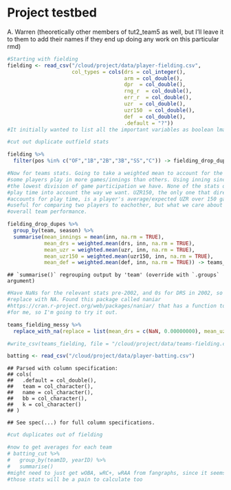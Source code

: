 Project testbed
================
A. Warren (theoretically other members of tut2\_team5 as well, but I’ll
leave it to them to add their names if they end up doing any work on
this particular rmd)

``` r
#Starting with fielding
fielding <- read_csv("/cloud/project/data/player-fielding.csv",
                     col_types = cols(drs = col_integer(), 
                                      arm = col_double(), 
                                      dpr  = col_double(),
                                      rng_r  = col_double(),
                                      err_r  = col_double(),
                                      uzr  = col_double(),
                                      uzr150  = col_double(),
                                      def  = col_double(),
                                      .default = "?"))
#It initially wanted to list all the important variables as boolean lmao

#cut out duplicate outfield stats

fielding %>%
  filter(pos %in% c("OF","1B","2B","3B","SS","C")) -> fielding_drop_dupes

#Now for teams stats. Going to take a weighted mean to account for the fact that
#some players play in more games/innings than others. Using inning since that's
#the lowest division of game participation we have. None of the stats quite take
#play time into account the way we want. UZR150, the only one that directly 
#accounts for play time, is a player's average/expected UZR over 150 games. It's
#useful for comparing two players to eachother, but what we care about is 
#overall team performance.

fielding_drop_dupes %>%
  group_by(team, season) %>%
  summarise(mean_innings = mean(inn, na.rm = TRUE),
            mean_drs = weighted.mean(drs, inn, na.rm = TRUE),
            mean_uzr = weighted.mean(uzr, inn, na.rm = TRUE),
            mean_uzr150 = weighted.mean(uzr150, inn, na.rm = TRUE),
            mean_def = weighted.mean(def, inn, na.rm = TRUE)) -> teams_fielding_messy
```

    ## `summarise()` regrouping output by 'team' (override with `.groups` argument)

``` r
#Have NaNs for the relevant stats pre-2002, and 0s for DRS in 2002, so I need to
#replace with NA. Found this package called naniar 
#https://cran.r-project.org/web/packages/naniar/ that has a function to do that 
#for me, so I'm going to try it out.

teams_fielding_messy %>%
  replace_with_na(replace = list(mean_drs = c(NaN, 0.00000000), mean_uzr = NaN, mean_uzr150 = NaN, mean_def = NaN)) -> teams_fielding

#write_csv(teams_fielding, file = "/cloud/project/data/teams-fielding.csv")
```

``` r
batting <- read_csv("/cloud/project/data/player-batting.csv")
```

    ## Parsed with column specification:
    ## cols(
    ##   .default = col_double(),
    ##   team = col_character(),
    ##   name = col_character(),
    ##   bb = col_character(),
    ##   k = col_character()
    ## )

    ## See spec(...) for full column specifications.

``` r
#cut duplicates out of fielding

#now to get averages for each team
# batting_cut %>%
#   group_by(teamID, yearID) %>%
#   summarise()
#might need to just get wOBA, wRC+, wRAA from fangraphs, since it seems like
#those stats will be a pain to calculate too
```
